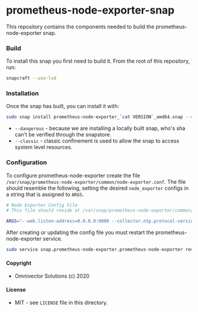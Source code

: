 # prometheus-node-exporter-snap
This repository contains the components needed to build the prometheus-node-exporter snap.


### Build
To install this snap you first need to build it. From the root of this repository, run:
```bash
snapcraft --use-lxd
```

### Installation
Once the snap has built, you can install it with:
```bash
sudo snap install prometheus-node-exporter_`cat VERSION`_amd64.snap --classic --dangerous
```
* `--dangerous` - because we are installing a locally built snap, who's sha can't be verified through the snapstore.
* `--classic` - classic confinement is used to allow the snap to access system level resources.

### Configuration
To configure prometheus-node-exporter create the file `/var/snap/prometheus-node-exporter/common/node-exporter.conf`.
The file should resemble the following, setting the desired `node_exporter` configs in a string that is assigned to `ARGS`.
```bash
# Node Exporter Config File
# This file should reside at /var/snap/prometheus-node-exporter/common/node-exporter.conf

ARGS="--web.listen-address=0.0.0.0:9000 --collector.ntp.protocol-version=4"
```

After creating or updating the config file you must restart the prometheus-node-exporter service.
```bash
sudo service snap.prometheus-node-exporter.prometheus-node-exporter restart
```

#### Copyright
* Omnivector Solutions (c) 2020

#### License
* MIT - see `LICENSE` file in this directory.
